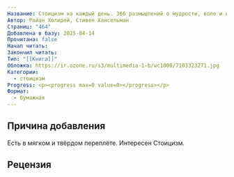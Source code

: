 ```yaml
---
Название: Стоицизм на каждый день. 366 размышлений о мудрости, воле и искусстве жить
Автор: Райан Холидей, Стивен Хансельман
Страниц: "464"
Добавлена в базу: 2025-04-14
Прочитана: false
Начал читать: 
Закончил читать: 
Тип: "[[Книга]]"
Обложка: https://ir.ozone.ru/s3/multimedia-1-b/wc1000/7103323271.jpg
Категории:
  - стоицизм
Progress: <p><progress max=0 value=0></progress></p>
Формат:
  - бумажная
---
```

## Причина добавления

Есть в мягком и твёрдом переплёте. Интересен Стоицизм.

## Рецензия
